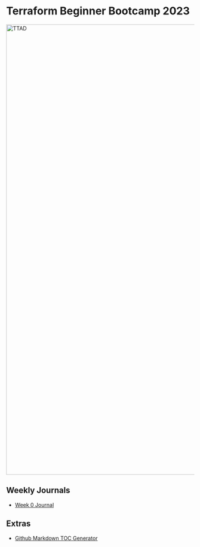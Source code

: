 # Terraform Beginner Bootcamp 2023 

<img width="1204" alt="TTAD" src="https://github.com/MoeDini95/terraform-beginner-bootcamp-2023/assets/86280444/022c9ab1-6b94-4855-bba0-548c2ce5b8e1">

## Weekly Journals
- [Week 0 Journal](journal/week0.md)


## Extras 
- [Github Markdown TOC Generator](https://ecotrust-canada.github.io/markdown-toc/)
